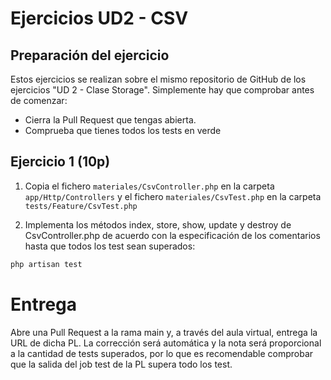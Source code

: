 # Ejercicios UD2 - CSV

## Preparación del ejercicio

Estos ejercicios se realizan sobre el mismo repositorio de GitHub de los ejercicios "UD 2 - Clase Storage". Simplemente hay que comprobar antes de comenzar:

- Cierra la Pull Request que tengas abierta.
- Comprueba que tienes todos los tests en verde


## Ejercicio 1 (10p)

1. Copia el fichero `materiales/CsvController.php` en la carpeta `app/Http/Controllers` y el fichero `materiales/CsvTest.php` en la carpeta `tests/Feature/CsvTest.php`

2. Implementa los métodos index, store, show, update y destroy de CsvController.php de acuerdo con la especificación de los comentarios hasta que todos los test sean superados:

```bash
php artisan test
```

# Entrega

Abre una Pull Request a la rama main y, a través del aula virtual, entrega la URL de dicha PL. La corrección será automática y la nota será proporcional a la cantidad de tests superados, por lo que es recomendable comprobar que la salida del job test de la PL supera todo los test.